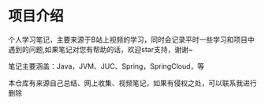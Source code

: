 # 项目介绍
个人学习笔记，主要来源于B站上视频的学习，同时会记录平时一些学习和项目中遇到的问题,如果笔记对您有帮助的话，欢迎star支持，谢谢~

笔记主要涵盖：Java，JVM、JUC、Spring，SpringCloud，等

本仓库有来源自己总结、网上收集、视频笔记，如果有侵权之处，可以联系我进行删除
